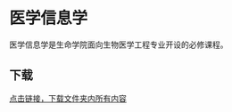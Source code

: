 # 医学信息学

医学信息学是生命学院面向生物医学工程专业开设的必修课程。

## 下载

[点击链接，下载文件夹内所有内容](https://xovee.github.io/gitzip/?https://github.com/Xovee/uestc-course/tree/main/课程目录/医学信息学)
